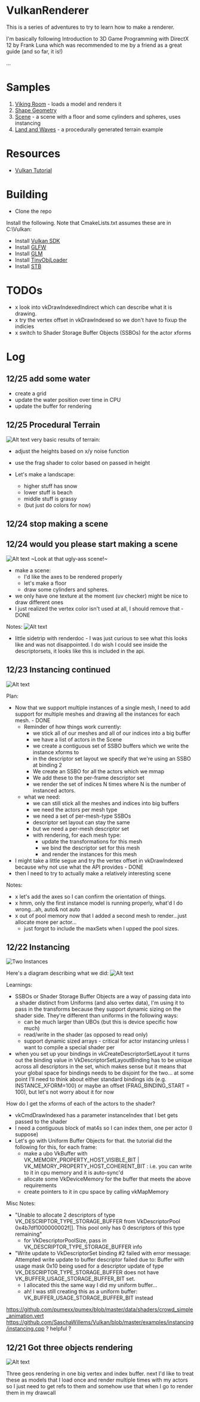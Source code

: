 # VulkanRenderer

This is a series of adventures to try to learn how to make a renderer. 

I'm basically following Introduction to 3D Game Programming with DirectX 12 by Frank Luna which was recommended to me by a friend as a great guide (and so far, it is!)

...

# Samples
1. [Viking Room](Samples/VikingRoom.h) - loads a model and renders it
2. [Shape Geometry](Samples/)
3. [Scene](Samples/Scene.h) - a scene with a floor and some cylinders and spheres, uses instancing
4. [Land and Waves](Samples/LandAndWaves.h) - a procedurally generated terrain example

# Resources
* [Vulkan Tutorial](https://vulkan-tutorial.com/Introduction)

# Building
* Clone the repo

Install the following. Note that CmakeLists.txt assumes these are in C:\Vulkan:
* Install [Vulkan SDK](https://vulkan.lunarg.com/sdk/home)
* Install [GLFW](https://www.glfw.org/)
* Install [GLM](https://glm.g-truc.net/0.9.9/index.html)
* Install [TinyObjLoader](https://github.com/tinyobjloader/tinyobjloader)
* Install [STB](https://github.com/nothings/stb)

# TODOs
* x look into vkDrawIndexedIndirect which can describe what it is drawing.
* x try the vertex offset in vkDrawIndexed so we don't have to fixup the indicies
* x switch to Shader Storage Buffer Objects (SSBOs) for the actor xforms
 
# Log

## 12/25 add some water
* create a grid
* update the water position over time in CPU
* update the buffer for rendering

## 12/25 Procedural Terrain
![Alt text](Assets/Screenshots/terrain_land.png)
very basic results of terrain:
* adjust the heights based on x/y noise function
* use the frag shader to color based on passed in height

* Let's make a landscape:
    * higher stuff has snow
    * lower stuff is beach
    * middle stuff is grassy
    * (but just do colors for now)
## 12/24 stop making a scene

## 12/24 would you please start making a scene
![Alt text](Assets/Screenshots/first_scene.png)
~Look at that ugly-ass scene!~
* make a scene: 
    * I'd like the axes to be rendered properly
    * let's make a floor
    * draw some cylinders and spheres.
* we only have one texture at the moment (uv checker) might be nice to draw different ones
* I just realized the vertex color isn't used at all, I should remove that - DONE


Notes:
![Alt text](Assets/Screenshots/renderdoc_basic.png)
* little sidetrip with renderdoc - I was just curious to see what this looks like and was not disappointed. I do wish I could see inside the descriptorsets, it looks like this is included in the api.

## 12/23 Instancing continued
![Alt text](Assets/Screenshots/per_model_descriptor_set_and_ssbo.png)

Plan:
* Now that we support multiple instances of a single mesh, I need to add support for multiple meshes and drawing all the instances for each mesh. - DONE
    * Reminder of how things work currently:
        * we stick all of our meshes and all of our indices into a big buffer
        * we have a list of actors in the Scene 
        * we create a contiguous set of SSBO buffers which we write the instance xforms to
        * in the descriptor set layout we specify that we're using an SSBO at binding 2
        * We create an SSBO for all the actors which we mmap
        * We add these to the per-frame descriptor set
        * we render the set of indices N times where N is the number of instanced actors.
    * what we need:
        * we can still stick all the meshes and indices into big buffers
        * we need the actors per mesh type
        * we need a set of per-mesh-type SSBOs
        * descriptor set layout can stay the same
        * but we need a per-mesh descriptor set
        * with rendering, for each mesh type:
            * update the transformations for this mesh
            * we bind the descriptor set for this mesh
            * and render the instances for this mesh
* I might take a little segue and try the vertex offset in vkDrawIndexed because why not use what the API provides - DONE
* then I need to try to actually make a relatively interesting scene


Notes:
* x let's add the axes so I can confirm the orientation of things.
* x hmm, only the first instance model is running properly, what'd I do wrong...ah, auto& not auto
* x out of pool memory now that I added a second mesh to render...just allocate more per actor...
    * just forgot to include the maxSets when I upped the pool sizes.  

## 12/22 Instancing

![Two Instances](Assets/Screenshots/two_quad_instances.png)

Here's a diagram describing what we did:
![Alt text](Assets/Screenshots/single_mesh_instance_diagram.png)

Learnings:
* SSBOs or Shader Storage Buffer Objects are a way of passing data into a shader distinct from Uniforms (and also vertex data), I'm using it to pass in the transforms because they support dynamic sizing on the shader side. They're different than uniforms in the following ways:
   * can be much larger than UBOs (but this is device specific how much)
   * read/write in the shader (as opposed to read only)
   * support dynamic sized arrays - critical for actor instancing unless I want to compile a special shader per
* when you set up your bindings in vkCreateDescriptorSetLayout it turns out the binding value in VkDescriptorSetLayoutBinding has to be unique across all descriptors in the set, which makes sense but it means that your global space for bindings needs to be disjoint for the two... at some point I'll need to think about either standard bindings ids (e.g. INSTANCE_XFORM=100) or maybe an offset (FRAG_BINDING_START = 100), but let's not worry about it for now

How do I get the xforms of each of the actors to the shader?
* vkCmdDrawIndexed has a parameter instanceIndex that I bet gets passed to the shader
* I need a contiguous block of mat4s so I can index them, one per actor (I suppose)
* Let's go with Uniform Buffer Objects for that. the tutorial did the following for this, for each frame:
    * make a ubo VkBuffer with VK_MEMORY_PROPERTY_HOST_VISIBLE_BIT | VK_MEMORY_PROPERTY_HOST_COHERENT_BIT : i.e. you can write to it in cpu memory and it is auto-sync'd
    * allocate some VkDeviceMemory for the buffer that meets the above requirements 
    * create pointers to it in cpu space by calling vkMapMemory
    


Misc Notes:
* "Unable to allocate 2 descriptors of type VK_DESCRIPTOR_TYPE_STORAGE_BUFFER from VkDescriptorPool 0x4b7df1000000002f[]. This pool only has 0 descriptors of this type remaining"
   * for VkDescriptorPoolSize, pass in VK_DESCRIPTOR_TYPE_STORAGE_BUFFER info
* "Write update to VkDescriptorSet binding #2 failed with error message: Attempted write update to buffer descriptor failed due to: Buffer with usage mask 0x10 being used for a descriptor update of type VK_DESCRIPTOR_TYPE_STORAGE_BUFFER does not have VK_BUFFER_USAGE_STORAGE_BUFFER_BIT set.
   * I allocated this the same way I did my uniform buffer...
   * ah! I was still creating this as a uniform buffer: VK_BUFFER_USAGE_STORAGE_BUFFER_BIT instead

https://github.com/pumexx/pumex/blob/master/data/shaders/crowd_simple_animation.vert 
https://github.com/SaschaWillems/Vulkan/blob/master/examples/instancing/instancing.cpp ? helpful ?
## 12/21 Got three objects rendering
![Alt text](Assets/Screenshots/three_objects_rendering.png)

Three geos rendering in one big vertex and index buffer. next I'd like to treat these as models that I load once and render multiple times
with my actors so I just need to get refs to them and somehow use that when I go to render them in my drawcall